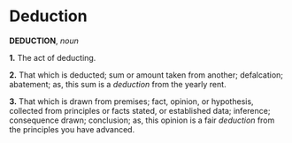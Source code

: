 # Deduction

**DEDUCTION**, _noun_

**1.** The act of deducting.

**2.** That which is deducted; sum or amount taken from another; defalcation; abatement; as, this sum is a _deduction_ from the yearly rent.

**3.** That which is drawn from premises; fact, opinion, or hypothesis, collected from principles or facts stated, or established data; inference; consequence drawn; conclusion; as, this opinion is a fair _deduction_ from the principles you have advanced.